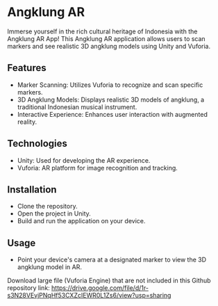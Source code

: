 # Angklung AR
Immerse yourself in the rich cultural heritage of Indonesia with the Angklung AR App! This Angklung AR application allows users to scan markers and see realistic 3D angklung models using Unity and Vuforia.

## Features
* Marker Scanning: Utilizes Vuforia to recognize and scan specific markers.
* 3D Angklung Models: Displays realistic 3D models of angklung, a traditional Indonesian musical instrument.
* Interactive Experience: Enhances user interaction with augmented reality.

## Technologies
* Unity: Used for developing the AR experience.
* Vuforia: AR platform for image recognition and tracking.

## Installation
* Clone the repository.
* Open the project in Unity.
* Build and run the application on your device.

## Usage
* Point your device's camera at a designated marker to view the 3D angklung model in AR.

Download large file (Vuforia Engine) that are not included in this Github repository link: https://drive.google.com/file/d/1r-s3N28VEvjPNqHf53CXZcIEWR0L1Zs6/view?usp=sharing 
